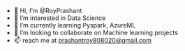 - 👋 Hi, I’m @RoyPrashant
- 👀 I’m interested in Data Science
- 🌱 I’m currently learning Pyspark, AzureML
- 💞️ I’m looking to collaborate on Machine learning projects
- 📫 reach me at prashantroy808020@gmail.com

<!---
RoyPrashant/RoyPrashant is a ✨ special ✨ repository because its `README.md` (this file) appears on your GitHub profile.
You can click the Preview link to take a look at your changes.
--->
